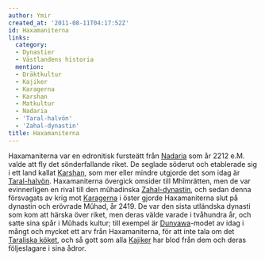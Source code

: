 ```yaml
---
author: Ymir
created_at: '2011-08-11T04:17:52Z'
id: Haxamaniterna
links:
  category:
  - Dynastier
  - Västlandens historia
  mention:
  - Dräktkultur
  - Kajiker
  - Karagerna
  - Karshan
  - Matkultur
  - Nadaria
  - 'Taral-halvön'
  - 'Zahal-dynastin'
title: Haxamaniterna
---
```


Haxamaniterna var en edronitisk fursteätt från [Nadaria] som år 2212 e.M. valde att fly det
sönderfallande riket. De seglade söderut och etablerade sig i ett land kallat [Karshan], som mer
eller mindre utgjorde det som idag är [Taral-halvön]. Haxamaniterna övergick omsider till
Mhîmrätten, men de var evinnerligen en rival till den mûhadinska [Zahal-dynastin], och sedan denna
försvagats av krig mot [Karagerna] i öster gjorde Haxamaniterna slut på dynastin och erövrade Mûhad,
år 2419. De var den sista utländska dynasti som kom att härska över riket, men deras välde varade i
tvåhundra år, och satte sina spår i Mûhads kultur; till exempel är [Dunyawa]-modet av idag i mångt
och mycket ett arv från Haxamaniterna, för att inte tala om det [Taraliska köket], och så gott som
alla [Kajiker] har blod från dem och deras följeslagare i sina ådror.

  [Nadaria]: Nadaria
  [Karshan]: Karshan
  [Taral-halvön]: Taral-halvön
  [Zahal-dynastin]: Zahal-dynastin
  [Karagerna]: Karagerna
  [Dunyawa]: Dräktkultur
  [Taraliska köket]: Matkultur
  [Kajiker]: Kajiker